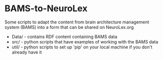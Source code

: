 BAMS-to-NeuroLex
================

Some scripts to adapt the content from brain architecture management system (BAMS) into a form that can be shared on NeuroLex.org

* Data/ - contains RDF content containing BAMS data
* src/ - python scripts that have examples of working with the BAMS data
* util/ - python scripts to set up 'pip' on your local machine if you don't already have it
